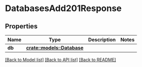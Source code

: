 # DatabasesAdd201Response

## Properties

Name | Type | Description | Notes
------------ | ------------- | ------------- | -------------
**db** | [**crate::models::Database**](database.md) |  | 

[[Back to Model list]](../README.md#documentation-for-models) [[Back to API list]](../README.md#documentation-for-api-endpoints) [[Back to README]](../README.md)


